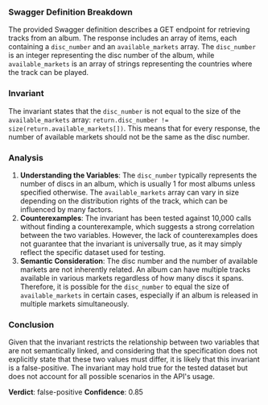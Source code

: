 ### Swagger Definition Breakdown
The provided Swagger definition describes a GET endpoint for retrieving tracks from an album. The response includes an array of items, each containing a `disc_number` and an `available_markets` array. The `disc_number` is an integer representing the disc number of the album, while `available_markets` is an array of strings representing the countries where the track can be played.

### Invariant
The invariant states that the `disc_number` is not equal to the size of the `available_markets` array: `return.disc_number != size(return.available_markets[])`. This means that for every response, the number of available markets should not be the same as the disc number.

### Analysis
1. **Understanding the Variables**: The `disc_number` typically represents the number of discs in an album, which is usually 1 for most albums unless specified otherwise. The `available_markets` array can vary in size depending on the distribution rights of the track, which can be influenced by many factors.
2. **Counterexamples**: The invariant has been tested against 10,000 calls without finding a counterexample, which suggests a strong correlation between the two variables. However, the lack of counterexamples does not guarantee that the invariant is universally true, as it may simply reflect the specific dataset used for testing.
3. **Semantic Consideration**: The disc number and the number of available markets are not inherently related. An album can have multiple tracks available in various markets regardless of how many discs it spans. Therefore, it is possible for the `disc_number` to equal the size of `available_markets` in certain cases, especially if an album is released in multiple markets simultaneously.

### Conclusion
Given that the invariant restricts the relationship between two variables that are not semantically linked, and considering that the specification does not explicitly state that these two values must differ, it is likely that this invariant is a false-positive. The invariant may hold true for the tested dataset but does not account for all possible scenarios in the API's usage. 

**Verdict**: false-positive
**Confidence**: 0.85
